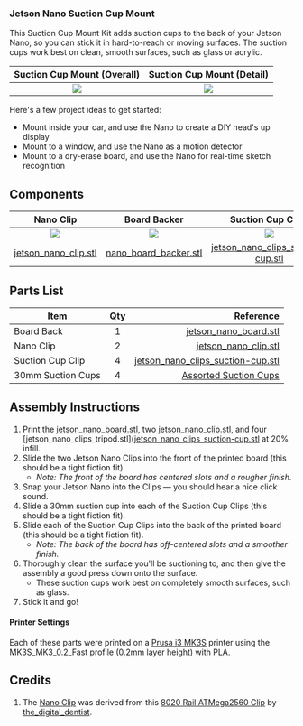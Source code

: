 ### Jetson Nano Suction Cup Mount
This Suction Cup Mount Kit adds suction cups to the back of your Jetson Nano, so you can stick it in hard-to-reach or moving surfaces. The suction cups work best on clean, smooth surfaces, such as glass or acrylic.

|  Suction Cup Mount (Overall) | Suction Cup Mount (Detail) |
| :---: | :---: |
| ![](https://github.com/madelinegannon/jetson-nano-builds/blob/master/suction-cup-mount/images/jetson_nano_suction-cup-mount_overall.png) | ![](https://github.com/madelinegannon/jetson-nano-builds/blob/master/suction-cup-mount/images/jetson_nano_suction-cup-mount_detail.png) |

Here's a few project ideas to get started:
- Mount inside your car, and use the Nano to create a DIY head's up display
- Mount to a window, and use the Nano as a motion detector
- Mount to a dry-erase board, and use the Nano for real-time sketch recognition


## Components

| Nano Clip | Board Backer | Suction Cup Clips |
| :---: | :---: | :---: |
| ![](https://github.com/madelinegannon/jetson-nano-builds/blob/master/images/jetson_nano_clip_dimensions.png) | ![](https://github.com/madelinegannon/jetson-nano-builds/blob/master/images/jetson_nano_board_backer_dimensions.png) | ![](https://github.com/madelinegannon/jetson-nano-builds/blob/master/images/jetson_nano_clip_suction-cup.png) |
| [jetson_nano_clip.stl](https://github.com/madelinegannon/jetson-nano-builds/blob/master/suction-cup-mount/jetson_nano_clip.stl) | [nano_board_backer.stl](https://github.com/madelinegannon/jetson-nano-builds/blob/master/suction-cup-mount/jetson_nano_board.stl) | [jetson_nano_clips_suction-cup.stl](https://github.com/madelinegannon/jetson-nano-builds/blob/master/suction-cup-mount/jetson_nano_clip_suction-cup.stl) |


## Parts List

| Item        | Qty           | Reference  |
| ------------- |:-------------:| -----:|
| Board Back | 1 | [jetson_nano_board.stl](https://github.com/madelinegannon/jetson-nano-builds/blob/master/suction-cup-mount/jetson_nano_board.stl) |
| Nano Clip  | 2 | [jetson_nano_clip.stl](https://github.com/madelinegannon/jetson-nano-builds/blob/master/suction-cup-mount/jetson_nano_clip.stl) |
| Suction Cup Clip | 4 | [jetson_nano_clips_suction-cup.stl](https://github.com/madelinegannon/jetson-nano-builds/blob/master/suction-cup-mount/jetson_nano_clip_suction-cup.stl) |
| 30mm Suction Cups | 4 | [Assorted Suction Cups](https://www.amazon.com/gp/product/B07H6CTWL4/) |

## Assembly Instructions

1. Print the [jetson_nano_board.stl](https://github.com/madelinegannon/jetson-nano-builds/blob/master/suction-cup-mount/jetson_nano_board.stl), two [jetson_nano_clip.stl](https://github.com/madelinegannon/jetson-nano-builds/blob/master/suction-cup-mount/jetson_nano_clip.stl), and four [jetson_nano_clips_tripod.stl]([jetson_nano_clips_suction-cup.stl](https://github.com/madelinegannon/jetson-nano-builds/blob/master/suction-cup-mount/jetson_nano_clip_suction-cup.stl) at 20% infill.
2. Slide the two Jetson Nano Clips into the front of the printed board (this should be a tight fiction fit). 
    - _Note: The front of the board has centered slots and a rougher finish._
3. Snap your Jetson Nano into the Clips — you should hear a nice click sound.
4. Slide a 30mm suction cup into each of the Suction Cup Clips (this should be a tight fiction fit). 
5. Slide each of the Suction Cup Clips into the back of the printed board (this should be a tight fiction fit). 
    - _Note: The back of the board has off-centered slots and a smoother finish._
6. Thoroughly clean the surface you'll be suctioning to, and then give the assembly a good press down onto the surface.
   - These suction cups work best on completely smooth surfaces, such as glass. 
7. Stick it and go!

#### Printer Settings
Each of these parts were printed on a [Prusa i3 MK3S](https://www.prusa3d.com/original-prusa-i3-mk3/) printer using the MK3S_MK3_0.2_Fast profile (0.2mm layer height) with PLA. 

## Credits
1. The [Nano Clip](https://github.com/madelinegannon/jetson-nano-builds/blob/master/garden-utility/jetson_nano_clip.stl) was derived from this [8020 Rail ATMega2560 Clip](https://www.thingiverse.com/thing:155130) by [the_digital_dentist](https://www.thingiverse.com/the_digital_dentist/about).
